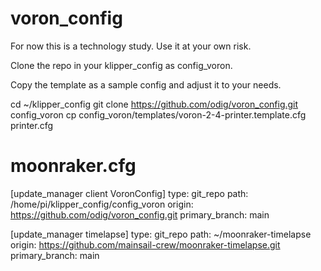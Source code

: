# voron_config
For now this is a technology study.
Use it at your own risk.

Clone the repo in your klipper_config as config_voron.

Copy the template as a sample config and adjust it to your needs.

cd ~/klipper_config
git clone https://github.com/odig/voron_config.git config_voron
cp config_voron/templates/voron-2-4-printer.template.cfg printer.cfg

# moonraker.cfg
[update_manager client VoronConfig]
type: git_repo
path: /home/pi/klipper_config/config_voron
origin: https://github.com/odig/voron_config.git
primary_branch: main

[update_manager timelapse]
type: git_repo
path: ~/moonraker-timelapse
origin: https://github.com/mainsail-crew/moonraker-timelapse.git
primary_branch: main
